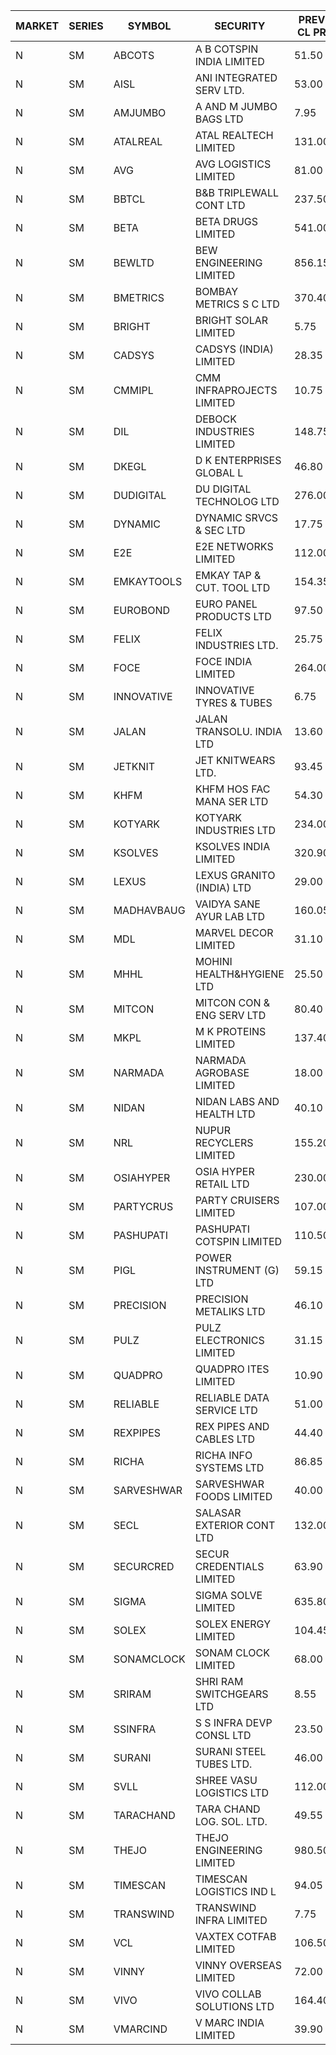 


| MARKET | SERIES | SYMBOL | SECURITY | PREV CL PR | OPEN PRICE | HIGH PRICE | LOW PRICE | CLOSE PRICE | NET TRDVAL | NET TRDQTY | CORP IND | HI 52 WK | LO 52 WK |
| ----- | ----- | ----- | ----- | ----- | ----- | ----- | ----- | ----- | ----- | ----- | ----- | ----- | ----- |
| N | SM | ABCOTS | A B COTSPIN INDIA LIMITED | 51.50 | 52.95 | 55.50 | 52.95 | 54.40 | 5642200.00 | 104000 |  | 61.35 | 43.00 |
| N | SM | AISL | ANI INTEGRATED SERV LTD. | 53.00 | 52.00 | 54.25 | 52.00 | 54.25 | 127500.00 | 2400 |  | 72.45 | 31.00 |
| N | SM | AMJUMBO | A AND M JUMBO BAGS LTD | 7.95 | 7.60 | 7.60 | 7.60 | 7.60 | 60800.00 | 8000 |  | 10.60 | 6.35 |
| N | SM | ATALREAL | ATAL REALTECH LIMITED | 131.00 | 125.00 | 151.90 | 125.00 | 148.00 | 8782800.00 | 62400 |  | 188.40 | 30.95 |
| N | SM | AVG | AVG LOGISTICS LIMITED | 81.00 | 85.00 | 85.00 | 85.00 | 85.00 | 102000.00 | 1200 |  | 85.00 | 44.05 |
| N | SM | BBTCL | B&B TRIPLEWALL CONT LTD | 237.50 | 236.50 | 244.75 | 236.50 | 244.75 | 956750.00 | 4000 |  | 291.15 | 67.10 |
| N | SM | BETA | BETA DRUGS LIMITED | 541.00 | 550.00 | 567.00 | 550.00 | 555.00 | 784180.00 | 1400 |  | 695.00 | 116.20 |
| N | SM | BEWLTD | BEW ENGINEERING LIMITED | 856.15 | 878.00 | 898.95 | 813.35 | 813.35 | 11700900.00 | 13750 |  | 1187.20 | 228.15 |
| N | SM | BMETRICS | BOMBAY METRICS S C LTD | 370.40 | 388.90 | 388.90 | 388.90 | 388.90 | 933360.00 | 2400 |  | 388.90 | 117.90 |
| N | SM | BRIGHT | BRIGHT SOLAR LIMITED | 5.75 | 5.90 | 6.00 | 5.85 | 6.00 | 915750.00 | 153000 |  | 14.80 | 4.60 |
| N | SM | CADSYS | CADSYS (INDIA) LIMITED | 28.35 | 28.35 | 28.35 | 28.35 | 28.35 | 56700.00 | 2000 |  | 36.90 | 18.10 |
| N | SM | CMMIPL | CMM INFRAPROJECTS LIMITED | 10.75 | 10.75 | 11.20 | 10.25 | 11.20 | 161100.00 | 15000 |  | 21.05 | 3.70 |
| N | SM | DIL | DEBOCK INDUSTRIES LIMITED | 148.75 | 144.00 | 152.00 | 142.00 | 148.40 | 5224080.00 | 36000 |  | 161.00 | 6.30 |
| N | SM | DKEGL | D K ENTERPRISES GLOBAL L | 46.80 | 48.00 | 48.00 | 46.80 | 46.90 | 565500.00 | 12000 |  | 72.60 | 35.10 |
| N | SM | DUDIGITAL | DU DIGITAL TECHNOLOG LTD | 276.00 | 289.70 | 289.70 | 289.70 | 289.70 | 289700.00 | 1000 |  | 289.70 | 95.00 |
| N | SM | DYNAMIC | DYNAMIC SRVCS & SEC LTD | 17.75 | 18.60 | 18.60 | 18.55 | 18.55 | 297300.00 | 16000 |  | 57.70 | 16.15 |
| N | SM | E2E | E2E NETWORKS LIMITED | 112.00 | 115.85 | 115.85 | 115.85 | 115.85 | 231700.00 | 2000 |  | 139.05 | 36.00 |
| N | SM | EMKAYTOOLS | EMKAY TAP & CUT. TOOL LTD | 154.35 | 162.05 | 162.05 | 162.05 | 162.05 | 97230.00 | 600 |  | 271.00 | 98.00 |
| N | SM | EUROBOND | EURO PANEL PRODUCTS LTD | 97.50 | 98.10 | 104.95 | 98.10 | 99.10 | 3880800.00 | 38000 |  | 137.00 | 72.05 |
| N | SM | FELIX | FELIX INDUSTRIES LTD. | 25.75 | 24.50 | 24.50 | 24.50 | 24.50 | 98000.00 | 4000 |  | 48.70 | 24.50 |
| N | SM | FOCE | FOCE INDIA LIMITED | 264.00 | 251.00 | 269.00 | 246.00 | 246.00 | 7811190.00 | 29400 |  | 269.00 | 185.10 |
| N | SM | INNOVATIVE | INNOVATIVE TYRES & TUBES | 6.75 | 6.90 | 6.90 | 6.50 | 6.60 | 181650.00 | 27000 |  | 20.45 | 6.10 |
| N | SM | JALAN | JALAN TRANSOLU. INDIA LTD | 13.60 | 14.25 | 14.25 | 13.45 | 13.45 | 296850.00 | 21000 |  | 18.00 | 3.55 |
| N | SM | JETKNIT | JET KNITWEARS LTD. | 93.45 | 98.10 | 98.10 | 98.10 | 98.10 | 294300.00 | 3000 |  | 125.00 | 18.05 |
| N | SM | KHFM | KHFM HOS FAC MANA SER LTD | 54.30 | 51.65 | 56.00 | 51.60 | 56.00 | 493675.00 | 9300 |  | 72.00 | 28.80 |
| N | SM | KOTYARK | KOTYARK INDUSTRIES LTD | 234.00 | 245.00 | 245.70 | 238.50 | 245.70 | 6242800.00 | 26000 |  | 371.25 | 67.90 |
| N | SM | KSOLVES | KSOLVES INDIA LIMITED | 320.90 | 326.10 | 327.50 | 321.00 | 325.40 | 2986640.00 | 9200 |  | 1718.20 | 292.60 |
| N | SM | LEXUS | LEXUS GRANITO (INDIA) LTD | 29.00 | 29.90 | 30.45 | 29.00 | 30.45 | 1897150.00 | 65000 |  | 44.45 | 10.30 |
| N | SM | MADHAVBAUG | VAIDYA SANE AYUR LAB LTD | 160.05 | 176.05 | 176.05 | 175.95 | 176.05 | 5351360.00 | 30400 |  | 176.05 | 175.95 |
| N | SM | MDL | MARVEL DECOR LIMITED | 31.10 | 32.65 | 32.65 | 32.65 | 32.65 | 979500.00 | 30000 |  | 37.80 | 21.00 |
| N | SM | MHHL | MOHINI HEALTH&HYGIENE LTD | 25.50 | 25.90 | 25.90 | 25.00 | 25.00 | 230400.00 | 9000 |  | 42.75 | 19.15 |
| N | SM | MITCON | MITCON CON & ENG SERV LTD | 80.40 | 84.40 | 84.40 | 84.40 | 84.40 | 1012800.00 | 12000 |  | 137.65 | 33.10 |
| N | SM | MKPL | M K PROTEINS LIMITED | 137.40 | 139.95 | 139.95 | 139.95 | 139.95 | 279900.00 | 2000 |  | 158.00 | 75.10 |
| N | SM | NARMADA | NARMADA AGROBASE LIMITED | 18.00 | 17.10 | 18.00 | 17.10 | 18.00 | 767880.00 | 43200 |  | 18.00 | 9.50 |
| N | SM | NIDAN | NIDAN LABS AND HEALTH LTD | 40.10 | 42.50 | 43.10 | 41.80 | 41.80 | 467550.00 | 11000 |  | 70.70 | 38.05 |
| N | SM | NRL | NUPUR RECYCLERS LIMITED | 155.20 | 158.00 | 159.70 | 153.50 | 154.00 | 9279600.00 | 59400 |  | 316.05 | 124.20 |
| N | SM | OSIAHYPER | OSIA HYPER RETAIL LTD | 230.00 | 248.00 | 248.00 | 248.00 | 248.00 | 99200.00 | 400 |  | 315.00 | 117.00 |
| N | SM | PARTYCRUS | PARTY CRUISERS LIMITED | 107.00 | 106.00 | 106.00 | 105.00 | 105.00 | 422000.00 | 4000 |  | 122.00 | 16.50 |
| N | SM | PASHUPATI | PASHUPATI COTSPIN LIMITED | 110.50 | 115.00 | 117.95 | 115.00 | 117.95 | 747920.00 | 6400 |  | 117.95 | 60.10 |
| N | SM | PIGL | POWER INSTRUMENT (G) LTD | 59.15 | 60.90 | 60.90 | 56.20 | 56.20 | 477800.00 | 8000 |  | 88.60 | 33.25 |
| N | SM | PRECISION | PRECISION METALIKS LTD | 46.10 | 46.60 | 47.75 | 45.15 | 45.40 | 2020000.00 | 44000 |  | 55.95 | 40.90 |
| N | SM | PULZ | PULZ ELECTRONICS LIMITED | 31.15 | 31.15 | 31.15 | 31.15 | 31.15 | 124600.00 | 4000 |  | 35.90 | 9.75 |
| N | SM | QUADPRO | QUADPRO ITES LIMITED | 10.90 | 11.25 | 11.80 | 11.25 | 11.50 | 207300.00 | 18000 |  | 18.80 | 10.00 |
| N | SM | RELIABLE | RELIABLE DATA SERVICE LTD | 51.00 | 51.50 | 51.50 | 51.50 | 51.50 | 123600.00 | 2400 |  | 63.45 | 23.75 |
| N | SM | REXPIPES | REX PIPES AND CABLES LTD | 44.40 | 45.50 | 45.50 | 44.40 | 44.40 | 541600.00 | 12000 |  | 64.35 | 26.00 |
| N | SM | RICHA | RICHA INFO SYSTEMS LTD | 86.85 | 86.85 | 86.85 | 81.30 | 85.25 | 845400.00 | 10000 |  | 87.95 | 80.00 |
| N | SM | SARVESHWAR | SARVESHWAR FOODS LIMITED | 40.00 | 41.70 | 41.90 | 40.00 | 40.00 | 460080.00 | 11200 |  | 67.65 | 15.20 |
| N | SM | SECL | SALASAR EXTERIOR CONT LTD | 132.00 | 133.00 | 133.00 | 133.00 | 133.00 | 798000.00 | 6000 |  | 143.00 | 12.50 |
| N | SM | SECURCRED | SECUR CREDENTIALS LIMITED | 63.90 | 63.90 | 66.95 | 63.90 | 66.90 | 236220.00 | 3600 |  | 67.90 | 12.00 |
| N | SM | SIGMA | SIGMA SOLVE LIMITED | 635.80 | 655.00 | 655.00 | 648.00 | 648.00 | 781800.00 | 1200 |  | 745.75 | 38.15 |
| N | SM | SOLEX | SOLEX ENERGY LIMITED | 104.45 | 100.80 | 100.80 | 100.30 | 100.30 | 603200.00 | 6000 |  | 176.00 | 33.25 |
| N | SM | SONAMCLOCK | SONAM CLOCK LIMITED | 68.00 | 68.55 | 71.00 | 68.55 | 71.00 | 630300.00 | 9000 |  | 77.35 | 39.00 |
| N | SM | SRIRAM | SHRI RAM SWITCHGEARS LTD | 8.55 | 8.95 | 8.95 | 8.95 | 8.95 | 107400.00 | 12000 |  | 18.50 | 8.55 |
| N | SM | SSINFRA | S S INFRA DEVP CONSL LTD | 23.50 | 24.60 | 24.65 | 22.40 | 23.90 | 637050.00 | 27000 |  | 33.40 | 8.00 |
| N | SM | SURANI | SURANI STEEL TUBES LTD. | 46.00 | 47.25 | 47.25 | 44.05 | 45.00 | 455100.00 | 10000 |  | 48.40 | 17.35 |
| N | SM | SVLL | SHREE VASU LOGISTICS LTD | 112.00 | 112.00 | 112.00 | 112.00 | 112.00 | 448000.00 | 4000 |  | 112.00 | 76.00 |
| N | SM | TARACHAND | TARA CHAND LOG. SOL. LTD. | 49.55 | 53.00 | 53.00 | 49.50 | 50.40 | 2588200.00 | 50000 |  | 66.00 | 27.40 |
| N | SM | THEJO | THEJO ENGINEERING LIMITED | 980.50 | 1033.00 | 1033.00 | 982.00 | 1000.00 | 1948927.50 | 1950 |  | 3950.00 | 826.00 |
| N | SM | TIMESCAN | TIMESCAN LOGISTICS IND L | 94.05 | 105.00 | 105.90 | 99.90 | 104.85 | 5191000.00 | 50000 |  | 161.15 | 74.25 |
| N | SM | TRANSWIND | TRANSWIND INFRA LIMITED | 7.75 | 7.40 | 7.40 | 7.40 | 7.40 | 29600.00 | 4000 |  | 11.95 | 3.80 |
| N | SM | VCL | VAXTEX COTFAB LIMITED | 106.50 | 109.50 | 110.00 | 109.50 | 110.00 | 548750.00 | 5000 |  | 136.20 | 27.75 |
| N | SM | VINNY | VINNY OVERSEAS LIMITED | 72.00 | 71.60 | 71.60 | 71.10 | 71.40 | 857400.00 | 12000 |  | 77.55 | 29.00 |
| N | SM | VIVO | VIVO COLLAB SOLUTIONS LTD | 164.40 | 161.80 | 162.00 | 156.50 | 156.50 | 2804720.00 | 17600 |  | 369.80 | 156.50 |
| N | SM | VMARCIND | V MARC INDIA LIMITED | 39.90 | 39.90 | 40.90 | 39.90 | 40.00 | 362400.00 | 9000 |  | 52.80 | 25.35 |



